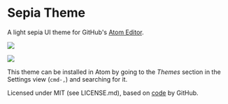 # Sepia Theme

A light sepia UI theme for GitHub's [Atom Editor](http://atom.io/).

![](http://i.imgur.com/gqkNuX8.png)

![](http://i.imgur.com/NYQ2FLQ.png)

This theme can be installed in Atom by going to the _Themes_ section in the Settings view (`cmd-,`) and searching for it.

Licensed under MIT (see LICENSE.md), based on [code](https://github.com/atom/atom-light-ui) by GitHub.
